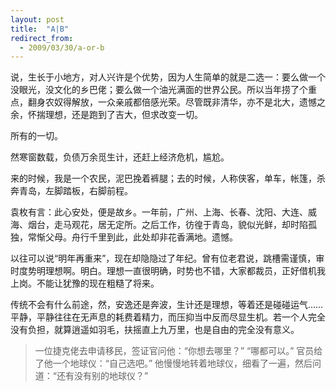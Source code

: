 ```yaml
---
layout: post
title:  "A|B"
redirect_from:
  - 2009/03/30/a-or-b
---
```


说，生长于小地方，对人兴许是个优势，因为人生简单的就是二选一：要么做一个没眼光，没文化的乡巴佬；要么做一个油光满面的世界公民。所以当年捞了个重点，翻身农奴得解放，一众亲戚都倍感光荣。尽管既非清华，亦不是北大，遗憾之余，怀揣理想，还是跑到了吉大，但求改变一切。

所有的一切。

然寒窗数载，负债万余觅生计，还赶上经济危机，尴尬。

来的时候，我是一个农民，泥巴挽着裤腿；去的时候，人称侠客，单车，帐篷，杀奔青岛，左脚踏板，右脚前程。

袁枚有言：此心安处，便是故乡。一年前，广州、上海、长春、沈阳、大连、威海、烟台，走马观花，居无定所。之后工作，彷徨于青岛，貌似光鲜，却时陷孤独，常惭父母。舟行千里到此，此处却非花香满地。遗憾。

以往可以说“明年再重来”，现在却隐隐过了年纪。曾有位老君说，跳槽需谨慎，审时度势明理想啊。明白。理想一直很明确，时势也不错，大家都裁员，正好借机我上岗。不能让犹豫的现在粗糙了将来。

传统不会有什么前途，然，安逸还是奔波，生计还是理想，等着还是碰碰运气……平静，平静往往在无声息的耗费着精力，而压抑当中反而尽显生机。若一个人完全没有负担，就算逍遥如羽毛，扶摇直上九万里，也是自由的完全没有意义。

> 一位捷克佬去申请移民，签证官问他：“你想去哪里？”
> “哪都可以。”
> 官员给了他一个地球仪：“自己选吧。”
> 他慢慢地转着地球仪，细看了一遍，然后问道：“还有没有别的地球仪？”

